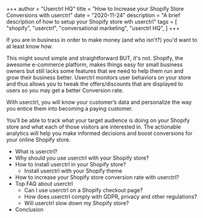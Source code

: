 +++
author = "Userctrl HQ"
title = "How to Increase your Shopify Store Conversions with userctrl"
date = "2020-11-24"
description = "A brief description of how to setup your Shopify store wth userctrl"
tags = [
    "shopify",
    "userctrl",
    "conversational marketing",
    "userctrl HQ",
]
+++

If you are in business in order to make money (and who isn't?) you'd want to at least know how. 

This might sound simple and straightforward BUT, it's not. Shopify, the awesome e-commerce platform, makes things easy for small business owners but still lacks some features that we need to help them run and grow their business better. Userctrl monitors user behaviors on your store and thus allows you to tweak the offers/discounts that are displayed to users so you may get a better Conversion rate.

With userctrl, you will know your customer’s data and personalize the way you entice them into becoming a paying customer. 

You’ll be able to track what your target audience is doing on your Shopify store and what each of those visitors are interested in. The actionable analytics will help you make informed decisions and boost conversions for your online Shopify store.




* What is userctrl?
* Why should you use userctrl with your Shopify store?
* How to install userctrl in your Shopify store?
    * Install userctrl with your Shopify theme
* How to increase your Shopify store conversion rate with userctrl?
* Top FAQ about userctrl
    * Can I use userctrl on a Shopify checkout page?
    * How does userctrl comply with GDPR, privacy and other regulations?
    * Will userctrl slow down my Shopify store?
* Conclusion


